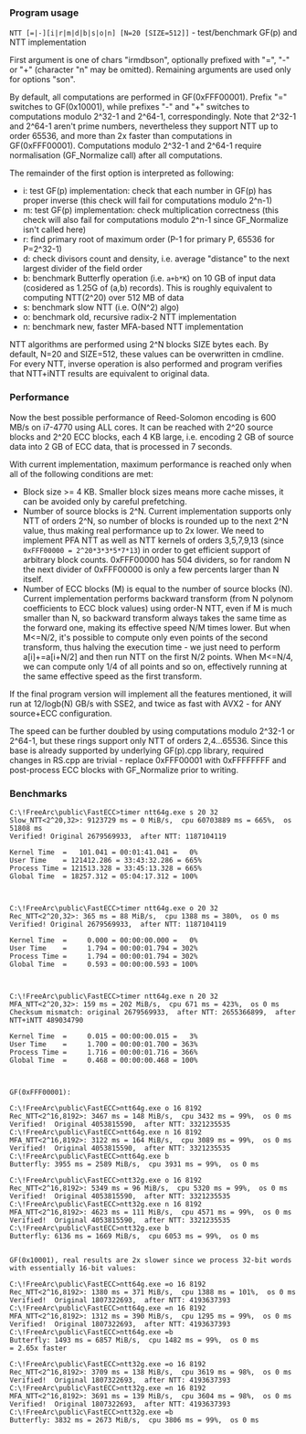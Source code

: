 
### Program usage

`NTT [=|-][i|r|m|d|b|s|o|n] [N=20 [SIZE=512]]` - test/benchmark GF(p) and NTT implementation

First argument is one of chars "irmdbson", optionally prefixed with "=", "-" or "+" (character "n" may be omitted). Remaining arguments are used only for options "son".

By default, all computations are performed in GF(0xFFF00001). Prefix "=" switches to GF(0x10001), 
while prefixes "-" and "+" switches to computations modulo 2^32-1 and 2^64-1, correspondingly.
Note that 2^32-1 and 2^64-1 aren't prime numbers, nevertheless they support NTT up to order 65536, and more than 2x faster than computations in GF(0xFFF00001).
Computations modulo 2^32-1 and 2^64-1 require normalisation (GF_Normalize call) after all computations.

The remainder of the first option is interpreted as following:
- i: test GF(p) implementation: check that each number in GF(p) has proper inverse (this check will fail for computations modulo 2^n-1)
- m: test GF(p) implementation: check multiplication correctness (this check will also fail for computations modulo 2^n-1 since GF_Normalize isn't called here)
- r: find primary root of maximum order (P-1 for primary P, 65536 for P=2^32-1)
- d: check divisors count and density, i.e. average "distance" to the next largest divider of the field order
- b: benchmark Butterfly operation (i.e. `a+b*K`) on 10 GB of input data (cosidered as 1.25G of (a,b) records). This is roughly equivalent to computing NTT(2^20) over 512 MB of data
- s: benchmark slow NTT (i.e. O(N^2) algo)
- o: benchmark old, recursive radix-2 NTT implementation
- n: benchmark new, faster MFA-based NTT implementation

NTT algorithms are performed using 2^N blocks SIZE bytes each. By default, N=20 and SIZE=512, these values can be overwritten in cmdline.
For every NTT, inverse operation is also performed and program verifies that NTT+iNTT results are equivalent to original data.


### Performance

Now the best possible performance of Reed-Solomon encoding is 600 MB/s on i7-4770 using ALL cores.
It can be reached with 2^20 source blocks and 2^20 ECC blocks, each 4 KB large,
i.e. encoding 2 GB of source data into 2 GB of ECC data, that is processed in 7 seconds.

With current implementation, maximum performance is reached only when all of the following conditions are met:
- Block size >= 4 KB. Smaller block sizes means more cache misses, it can be avoided only by careful prefetching.
- Number of source blocks is 2^N. Current implementation supports only NTT of orders 2^N, so number of blocks is rounded up to the next 2^N value, thus making real performance up to 2x lower.
We need to implement PFA NTT as well as NTT kernels of orders 3,5,7,9,13 (since `0xFFF00000 = 2^20*3*3*5*7*13`) in order to get efficient support of arbitrary block counts.
0xFFF00000 has 504 dividers, so for random N the next divider of 0xFFF00000 is only a few percents larger than N itself.
- Number of ECC blocks (M) is equal to the number of source blocks (N). Current implementation performs backward transform (from N polynom coefficients to ECC block values)
using order-N NTT, even if M is much smaller than N, so backward transform always takes the same time as the forward one, making its effective speed N/M times lower.
But when M<=N/2, it's possible to compute only even points of the second transform, thus halving the execution time - we just need to perform a[i]+=a[i+N/2] and then run NTT on the first N/2 points.
When M<=N/4, we can compute only 1/4 of all points and so on, effectively running at the same effective speed as the first transform.

If the final program version will implement all the features mentioned, it will run at 12/logb(N) GB/s with SSE2, and twice as fast with AVX2 - for ANY source+ECC configuration.

The speed can be further doubled by using computations modulo 2^32-1 or 2^64-1, but these rings support only NTT of orders 2,4...65536.
Since this base is already supported by underlying GF(p).cpp library, required changes in RS.cpp are trivial - replace 0xFFF00001 with 0xFFFFFFFF
and post-process ECC blocks with GF_Normalize prior to writing.


### Benchmarks

```
C:\!FreeArc\public\FastECC>timer ntt64g.exe s 20 32
Slow_NTT<2^20,32>: 9123729 ms = 0 MiB/s,  cpu 60703889 ms = 665%,  os 51808 ms
Verified! Original 2679569933,  after NTT: 1187104119

Kernel Time  =   101.041 = 00:01:41.041 =   0%
User Time    = 121412.286 = 33:43:32.286 = 665%
Process Time = 121513.328 = 33:45:13.328 = 665%
Global Time  = 18257.312 = 05:04:17.312 = 100%



C:\!FreeArc\public\FastECC>timer ntt64g.exe o 20 32
Rec_NTT<2^20,32>: 365 ms = 88 MiB/s,  cpu 1388 ms = 380%,  os 0 ms
Verified! Original 2679569933,  after NTT: 1187104119

Kernel Time  =     0.000 = 00:00:00.000 =   0%
User Time    =     1.794 = 00:00:01.794 = 302%
Process Time =     1.794 = 00:00:01.794 = 302%
Global Time  =     0.593 = 00:00:00.593 = 100%



C:\!FreeArc\public\FastECC>timer ntt64g.exe n 20 32
MFA_NTT<2^20,32>: 159 ms = 202 MiB/s,  cpu 671 ms = 423%,  os 0 ms
Checksum mismatch: original 2679569933,  after NTT: 2655366899,  after NTT+iNTT 489034790

Kernel Time  =     0.015 = 00:00:00.015 =   3%
User Time    =     1.700 = 00:00:01.700 = 363%
Process Time =     1.716 = 00:00:01.716 = 366%
Global Time  =     0.468 = 00:00:00.468 = 100%



GF(0xFFF00001):

C:\!FreeArc\public\FastECC>ntt64g.exe o 16 8192
Rec_NTT<2^16,8192>: 3467 ms = 148 MiB/s,  cpu 3432 ms = 99%,  os 0 ms
Verified!  Original 4053815590,  after NTT: 3321235535
C:\!FreeArc\public\FastECC>ntt64g.exe n 16 8192
MFA_NTT<2^16,8192>: 3122 ms = 164 MiB/s,  cpu 3089 ms = 99%,  os 0 ms
Verified!  Original 4053815590,  after NTT: 3321235535
C:\!FreeArc\public\FastECC>ntt64g.exe b
Butterfly: 3955 ms = 2589 MiB/s,  cpu 3931 ms = 99%,  os 0 ms

C:\!FreeArc\public\FastECC>ntt32g.exe o 16 8192
Rec_NTT<2^16,8192>: 5349 ms = 96 MiB/s,  cpu 5320 ms = 99%,  os 0 ms
Verified!  Original 4053815590,  after NTT: 3321235535
C:\!FreeArc\public\FastECC>ntt32g.exe n 16 8192
MFA_NTT<2^16,8192>: 4623 ms = 111 MiB/s,  cpu 4571 ms = 99%,  os 0 ms
Verified!  Original 4053815590,  after NTT: 3321235535
C:\!FreeArc\public\FastECC>ntt32g.exe b
Butterfly: 6136 ms = 1669 MiB/s,  cpu 6053 ms = 99%,  os 0 ms


GF(0x10001), real results are 2x slower since we process 32-bit words with essentially 16-bit values:

C:\!FreeArc\public\FastECC>ntt64g.exe =o 16 8192
Rec_NTT<2^16,8192>: 1380 ms = 371 MiB/s,  cpu 1388 ms = 101%,  os 0 ms
Verified!  Original 1807322693,  after NTT: 4193637393
C:\!FreeArc\public\FastECC>ntt64g.exe =n 16 8192
MFA_NTT<2^16,8192>: 1312 ms = 390 MiB/s,  cpu 1295 ms = 99%,  os 0 ms
Verified!  Original 1807322693,  after NTT: 4193637393
C:\!FreeArc\public\FastECC>ntt64g.exe =b
Butterfly: 1493 ms = 6857 MiB/s,  cpu 1482 ms = 99%,  os 0 ms              = 2.65x faster

C:\!FreeArc\public\FastECC>ntt32g.exe =o 16 8192
Rec_NTT<2^16,8192>: 3709 ms = 138 MiB/s,  cpu 3619 ms = 98%,  os 0 ms
Verified!  Original 1807322693,  after NTT: 4193637393
C:\!FreeArc\public\FastECC>ntt32g.exe =n 16 8192
MFA_NTT<2^16,8192>: 3691 ms = 139 MiB/s,  cpu 3604 ms = 98%,  os 0 ms
Verified!  Original 1807322693,  after NTT: 4193637393
C:\!FreeArc\public\FastECC>ntt32g.exe =b
Butterfly: 3832 ms = 2673 MiB/s,  cpu 3806 ms = 99%,  os 0 ms
```
